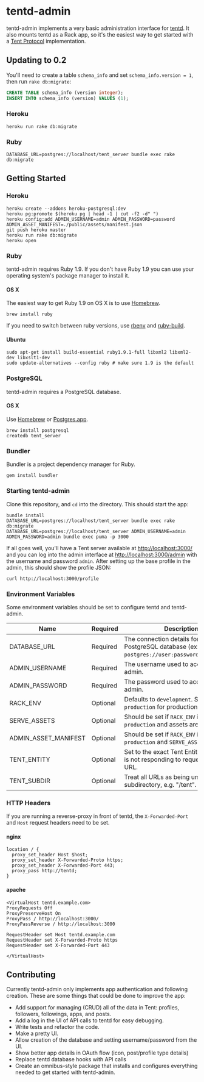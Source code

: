 # tentd-admin

tentd-admin implements a very basic administration interface for
[tentd](https://github.com/tent/tentd). It also mounts tentd as a Rack app, so
it's the easiest way to get started with a [Tent Protocol](http://tent.io)
implementation.

## Updating to 0.2

You'll need to create a table `schema_info` and set `schema_info.version = 1`, then run `rake db:migrate`:

```sql
CREATE TABLE schema_info (version integer);
INSERT INTO schema_info (version) VALUES (1);
```

### Heroku

```
heroku run rake db:migrate
```

### Ruby

```
DATABASE_URL=postgres://localhost/tent_server bundle exec rake db:migrate
```


## Getting Started

### Heroku

```shell
heroku create --addons heroku-postgresql:dev
heroku pg:promote $(heroku pg | head -1 | cut -f2 -d" ")
heroku config:add ADMIN_USERNAME=admin ADMIN_PASSWORD=password ADMIN_ASSET_MANIFEST=./public/assets/manifest.json
git push heroku master
heroku run rake db:migrate
heroku open
```

### Ruby

tentd-admin requires Ruby 1.9. If you don't have Ruby 1.9 you can use your
operating system's package manager to install it.

#### OS X

The easiest way to get Ruby 1.9 on OS X is to use [Homebrew](http://mxcl.github.com/homebrew/).

```shell
brew install ruby
```

If you need to switch between ruby versions, use
[rbenv](https://github.com/sstephenson/rbenv) and
[ruby-build](https://github.com/sstephenson/ruby-build).


#### Ubuntu

```shell
sudo apt-get install build-essential ruby1.9.1-full libxml2 libxml2-dev libxslt1-dev
sudo update-alternatives --config ruby # make sure 1.9 is the default
```


### PostgreSQL

tentd-admin requires a PostgreSQL database.

#### OS X

Use [Homebrew](http://mxcl.github.com/homebrew/) or [Postgres.app](http://postgresapp.com/).

```shell
brew install postgresql
createdb tent_server
```


### Bundler

Bundler is a project dependency manager for Ruby.

```
gem install bundler
```


### Starting tentd-admin

Clone this repository, and `cd` into the directory. This should start the app:

```shell
bundle install
DATABASE_URL=postgres://localhost/tent_server bundle exec rake db:migrate
DATABASE_URL=postgres://localhost/tent_server ADMIN_USERNAME=admin ADMIN_PASSWORD=admin bundle exec puma -p 3000
```

If all goes well, you'll have a Tent server available at
[http://localhost:3000/](http://localhost:3000/) and you can log into the admin
interface at [http://localhost:3000/admin](http://postgresapp.com/) with the
username and password `admin`. After setting up the base profile in the admin,
this should show the profile JSON:

```shell
curl http://localhost:3000/profile
```

### Environment Variables

Some environment variables should be set to configure tentd and tentd-admin.

| Name | Required | Description |
| ---- | -------- | ----------- |
| DATABASE_URL | Required | The connection details for the PostgreSQL database (ex: `postgres://user:password@host/dbname`) |
| ADMIN_USERNAME | Required | The username used to access tentd-admin. |
| ADMIN_PASSWORD | Required | The password used to access tentd-admin. |
| RACK_ENV | Optional | Defaults to `development`. Set to `production` for production deployments. |
| SERVE_ASSETS | Optional | Should be set if `RACK_ENV` is set to `production` and assets aren't on a CDN. |
| ADMIN_ASSET_MANIFEST | Optional | Should be set if `RACK_ENV` is set to `production` and `SERVE_ASSETS` is not set. |
| TENT_ENTITY | Optional | Set to the exact Tent Entity URL if tentd is not responding to requests at the URL. |
| TENT_SUBDIR | Optional | Treat all URLs as being under a subdirectory, e.g. "/tent". |

### HTTP Headers

If you are running a reverse-proxy in front of tentd, the `X-Forwarded-Port` and `Host` request headers need to be set.

#### nginx

```
location / {
  proxy_set_header Host $host;
  proxy_set_header X-Forwarded-Proto https;
  proxy_set_header X-Forwarded-Port 443;
  proxy_pass http://tentd;
}
```

#### apache

```
<VirtualHost tentd.example.com>
ProxyRequests Off
ProxyPreserveHost On
ProxyPass / http://localhost:3000/
ProxyPassReverse / http://localhost:3000

RequestHeader set Host tentd.example.com
RequestHeader set X-Forwarded-Proto https
RequestHeader set X-Forwarded-Port 443

</VirtualHost>
```

## Contributing

Currently tentd-admin only implements app authentication and following creation.
These are some things that could be done to improve the app:

- Add support for managing (CRUD) all of the data in Tent: profiles, followers,
  followings, apps, and posts.
- Add a log in the UI of API calls to tentd for easy debugging.
- Write tests and refactor the code.
- Make a pretty UI.
- Allow creation of the database and setting username/password from the UI.
- Show better app details in OAuth flow (icon, post/profile type details)
- Replace tentd database hooks with API calls
- Create an omnibus-style package that installs and configures everything needed
  to get started with tentd-admin.
